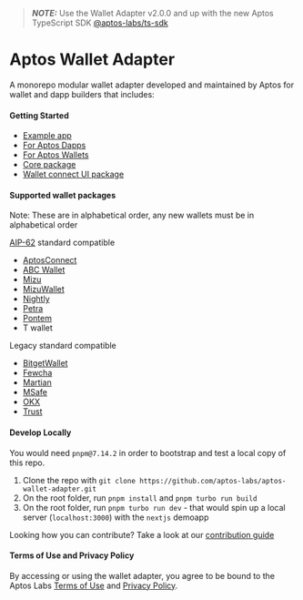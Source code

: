 > **_NOTE:_** Use the Wallet Adapter v2.0.0 and up with the new Aptos TypeScript SDK [@aptos-labs/ts-sdk](https://www.npmjs.com/package/@aptos-labs/ts-sdk)

# Aptos Wallet Adapter

A monorepo modular wallet adapter developed and maintained by Aptos for wallet and dapp builders that includes:

#### Getting Started

- [Example app](https://github.com/aptos-labs/aptos-wallet-adapter/tree/main/apps/nextjs-example)
- [For Aptos Dapps](https://github.com/aptos-labs/aptos-wallet-adapter/tree/main/packages/wallet-adapter-react)
- [For Aptos Wallets](https://github.com/aptos-labs/wallet-adapter-plugin-template)
- [Core package](https://github.com/aptos-labs/aptos-wallet-adapter/tree/main/packages/wallet-adapter-core)
- [Wallet connect UI package](https://github.com/aptos-labs/aptos-wallet-adapter/tree/main/packages/wallet-adapter-ant-design)

#### Supported wallet packages

Note: These are in alphabetical order, any new wallets must be in alphabetical order

[AIP-62](https://github.com/aptos-foundation/AIPs/blob/main/aips/aip-62.md) standard compatible

- [AptosConnect](https://aptosconnect.app/)
- [ABC Wallet](https://chromewebstore.google.com/detail/abc-wallet/mlhakagmgkmonhdonhkpjeebfphligng)
- [Mizu](https://www.mizu.io/)
- [MizuWallet](https://www.npmjs.com/package/@mizuwallet-sdk/aptos-wallet-adapter)
- [Nightly](https://chromewebstore.google.com/detail/nightly/fiikommddbeccaoicoejoniammnalkfa)
- [Petra](https://chromewebstore.google.com/detail/petra-aptos-wallet/ejjladinnckdgjemekebdpeokbikhfci?hl=en)
- [Pontem](https://www.npmjs.com/package/@pontem/wallet-adapter-plugin)
- T wallet

Legacy standard compatible

- [BitgetWallet](https://www.npmjs.com/package/@bitget-wallet/aptos-wallet-adapter)
- [Fewcha](https://www.npmjs.com/package/fewcha-plugin-wallet-adapter)
- [Martian](https://www.npmjs.com/package/@martianwallet/aptos-wallet-adapter)
- [MSafe](https://www.npmjs.com/package/@msafe/aptos-wallet-adapter)
- [OKX](https://www.npmjs.com/package/@okwallet/aptos-wallet-adapter)
- [Trust](https://www.npmjs.com/package/@trustwallet/aptos-wallet-adapter)

#### Develop Locally

You would need `pnpm@7.14.2` in order to bootstrap and test a local copy of this repo.

1. Clone the repo with `git clone https://github.com/aptos-labs/aptos-wallet-adapter.git`
2. On the root folder, run `pnpm install` and `pnpm turbo run build`
3. On the root folder, run `pnpm turbo run dev` - that would spin up a local server (`localhost:3000`) with the `nextjs` demoapp

Looking how you can contribute? Take a look at our [contribution guide](./CONTRIBUTING.md)

#### Terms of Use and Privacy Policy

By accessing or using the wallet adapter, you agree to be bound to the Aptos Labs [Terms of Use](https://aptoslabs.com/terms) and [Privacy Policy](https://aptoslabs.com/privacy).
